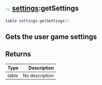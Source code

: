 ## ![client](.gitbook/assets/client.png) [settings](./home/settings):getSettings

```lua
table settings:getSettings()
```

Gets the user game settings
------
## Returns

| Type   | Description |
| ------ | ----------: |
| table | No description |


